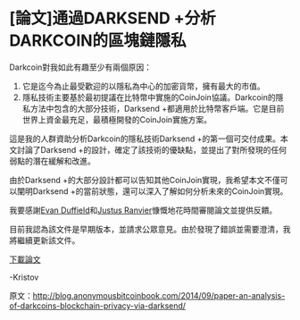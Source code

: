 # [論文]通過DARKSEND +分析DARKCOIN的區塊鏈隱私

Darkcoin對我如此有趣至少有兩個原因：

1. 它是迄今為止最受歡迎的以隱私為中心的加密貨幣，擁有最大的市值。
2. 隱私技術主要基於最初提議在比特幣中實施的CoinJoin協議。Darkcoin的隱私方法中包含的大部分技術，Darksend +都適用於比特幣客戶端。它是目前世界上資金最充足，最積極開發的CoinJoin實施方案。

這是我的人群資助分析Darkcoin的隱私技術Darksend +的第一個可交付成果。本文討論了Darksend +的設計，確定了該技術的優缺點，並提出了對所發現的任何弱點的潛在緩解和改進。

由於Darksend +的大部分設計都可以告知其他CoinJoin實現，我希望本文不僅可以闡明Darksend +的當前狀態，還可以深入了解如何分析未來的CoinJoin實現。

我要感謝[Evan Duffield](https://twitter.com/darkcoinorg)和[Justus Ranvier](http://bitcoinism.liberty.me/)慷慨地花時間審閱論文並提供反饋。

目前我認為該文件是早期版本，並請求公眾意見。由於發現了錯誤並需要澄清，我將繼續更新該文件。

[下載論文](http://cdn.anonymousbitcoinbook.com/darkcoin/darksend-paper/Atlas_Darksend-Analysis-v001.pdf) 

-Kristov

原文：http://blog.anonymousbitcoinbook.com/2014/09/paper-an-analysis-of-darkcoins-blockchain-privacy-via-darksend/
